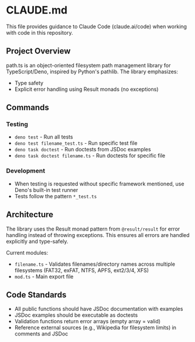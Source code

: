 # CLAUDE.md

This file provides guidance to Claude Code (claude.ai/code) when working with code in this repository.

## Project Overview

path.ts is an object-oriented filesystem path management library for TypeScript/Deno, inspired by Python's pathlib. The library emphasizes:
- Type safety
- Explicit error handling using Result monads (no exceptions)

## Commands

### Testing
- `deno test` - Run all tests
- `deno test filename_test.ts` - Run specific test file
- `deno task doctest` - Run doctests from JSDoc examples
- `deno task doctest filename.ts` - Run doctests for specific file

### Development
- When testing is requested without specific framework mentioned, use Deno's built-in test runner
- Tests follow the pattern `*_test.ts`

## Architecture

The library uses the Result monad pattern from `@result/result` for error handling instead of throwing exceptions. This ensures all errors are handled explicitly and type-safely.

Current modules:
- `filename.ts` - Validates filenames/directory names across multiple filesystems (FAT32, exFAT, NTFS, APFS, ext2/3/4, XFS)
- `mod.ts` - Main export file

## Code Standards

- All public functions should have JSDoc documentation with examples
- JSDoc examples should be executable as doctests
- Validation functions return error arrays (empty array = valid)
- Reference external sources (e.g., Wikipedia for filesystem limits) in comments and JSDoc